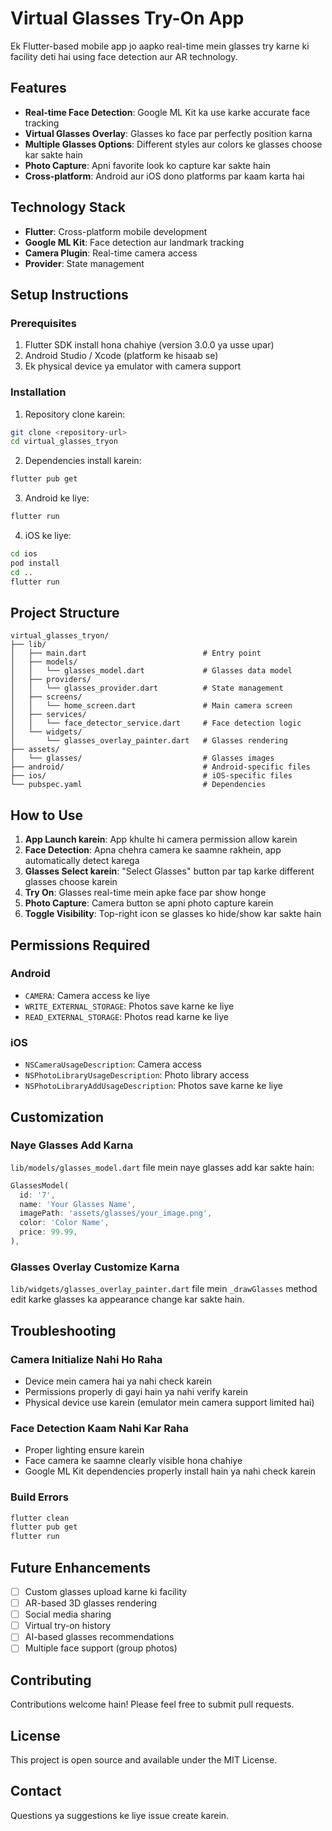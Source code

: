 # Virtual Glasses Try-On App

Ek Flutter-based mobile app jo aapko real-time mein glasses try karne ki facility deti hai using face detection aur AR technology.

## Features

- **Real-time Face Detection**: Google ML Kit ka use karke accurate face tracking
- **Virtual Glasses Overlay**: Glasses ko face par perfectly position karna
- **Multiple Glasses Options**: Different styles aur colors ke glasses choose kar sakte hain
- **Photo Capture**: Apni favorite look ko capture kar sakte hain
- **Cross-platform**: Android aur iOS dono platforms par kaam karta hai

## Technology Stack

- **Flutter**: Cross-platform mobile development
- **Google ML Kit**: Face detection aur landmark tracking
- **Camera Plugin**: Real-time camera access
- **Provider**: State management

## Setup Instructions

### Prerequisites

1. Flutter SDK install hona chahiye (version 3.0.0 ya usse upar)
2. Android Studio / Xcode (platform ke hisaab se)
3. Ek physical device ya emulator with camera support

### Installation

1. Repository clone karein:
```bash
git clone <repository-url>
cd virtual_glasses_tryon
```

2. Dependencies install karein:
```bash
flutter pub get
```

3. Android ke liye:
```bash
flutter run
```

4. iOS ke liye:
```bash
cd ios
pod install
cd ..
flutter run
```

## Project Structure

```
virtual_glasses_tryon/
├── lib/
│   ├── main.dart                          # Entry point
│   ├── models/
│   │   └── glasses_model.dart             # Glasses data model
│   ├── providers/
│   │   └── glasses_provider.dart          # State management
│   ├── screens/
│   │   └── home_screen.dart               # Main camera screen
│   ├── services/
│   │   └── face_detector_service.dart     # Face detection logic
│   └── widgets/
│       └── glasses_overlay_painter.dart   # Glasses rendering
├── assets/
│   └── glasses/                           # Glasses images
├── android/                               # Android-specific files
├── ios/                                   # iOS-specific files
└── pubspec.yaml                           # Dependencies

```

## How to Use

1. **App Launch karein**: App khulte hi camera permission allow karein
2. **Face Detection**: Apna chehra camera ke saamne rakhein, app automatically detect karega
3. **Glasses Select karein**: "Select Glasses" button par tap karke different glasses choose karein
4. **Try On**: Glasses real-time mein apke face par show honge
5. **Photo Capture**: Camera button se apni photo capture karein
6. **Toggle Visibility**: Top-right icon se glasses ko hide/show kar sakte hain

## Permissions Required

### Android
- `CAMERA`: Camera access ke liye
- `WRITE_EXTERNAL_STORAGE`: Photos save karne ke liye
- `READ_EXTERNAL_STORAGE`: Photos read karne ke liye

### iOS
- `NSCameraUsageDescription`: Camera access
- `NSPhotoLibraryUsageDescription`: Photo library access
- `NSPhotoLibraryAddUsageDescription`: Photos save karne ke liye

## Customization

### Naye Glasses Add Karna

`lib/models/glasses_model.dart` file mein naye glasses add kar sakte hain:

```dart
GlassesModel(
  id: '7',
  name: 'Your Glasses Name',
  imagePath: 'assets/glasses/your_image.png',
  color: 'Color Name',
  price: 99.99,
),
```

### Glasses Overlay Customize Karna

`lib/widgets/glasses_overlay_painter.dart` file mein `_drawGlasses` method edit karke glasses ka appearance change kar sakte hain.

## Troubleshooting

### Camera Initialize Nahi Ho Raha
- Device mein camera hai ya nahi check karein
- Permissions properly di gayi hain ya nahi verify karein
- Physical device use karein (emulator mein camera support limited hai)

### Face Detection Kaam Nahi Kar Raha
- Proper lighting ensure karein
- Face camera ke saamne clearly visible hona chahiye
- Google ML Kit dependencies properly install hain ya nahi check karein

### Build Errors
```bash
flutter clean
flutter pub get
flutter run
```

## Future Enhancements

- [ ] Custom glasses upload karne ki facility
- [ ] AR-based 3D glasses rendering
- [ ] Social media sharing
- [ ] Virtual try-on history
- [ ] AI-based glasses recommendations
- [ ] Multiple face support (group photos)

## Contributing

Contributions welcome hain! Please feel free to submit pull requests.

## License

This project is open source and available under the MIT License.

## Contact

Questions ya suggestions ke liye issue create karein.
